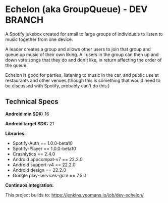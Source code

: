 # Echelon (aka GroupQueue) - DEV BRANCH
A Spotify jukebox created for small to large groups of individuals to listen to music together from one device.

A leader creates a group and allows other users to join that group and queue up music of their own liking.  All users in the group can then up and down vote songs that they do and don't like, in return affecting the order of the queue.

Echelon is good for parties, listening to music in the car, and public use at restaurants and other venues (though this is something that would need to be discussed with Spotify, probably can't do this.)

## Technical Specs
**Android min SDK:** 16

**Android target SDK:** 21

**Libraries:**
  - Spotify-Auth == 1.0.0-beta10
  - Spotify-Player == 1.0.0-beta10
  - Crashlytics == 2.4.0
  - Android appcompat-v7 == 22.2.0
  - Android support-v4 == 22.2.0
  - Android design == 22.2.0
  - Google play-services-gcm == 7.5.0

**Continuos Integration:**

This project builds to: https://jenkins.yeomans.io/job/dev-echelon/
